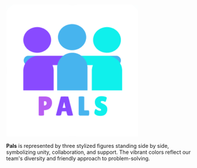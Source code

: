 ![Pals Team Logo](assets/team-logo.png)

**Pals** is represented by three stylized figures standing side by side, symbolizing unity, collaboration, and support. The vibrant colors reflect our team's diversity and friendly approach to problem-solving.